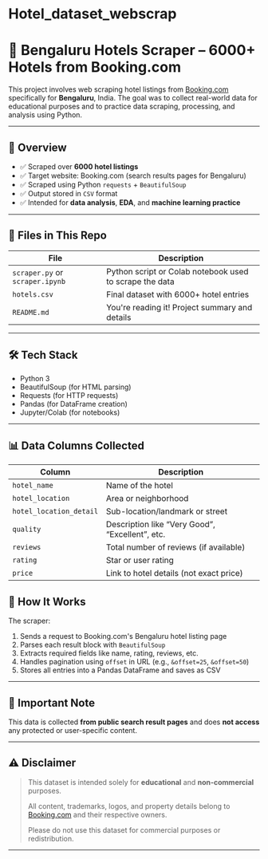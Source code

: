 # Hotel_dataset_webscrap
# 🏨 Bengaluru Hotels Scraper – 6000+ Hotels from Booking.com

This project involves web scraping hotel listings from [Booking.com](https://www.booking.com) specifically for **Bengaluru**, India. The goal was to collect real-world data for educational purposes and to practice data scraping, processing, and analysis using Python.

---

## 📌 Overview

- ✅ Scraped over **6000 hotel listings**
- ✅ Target website: Booking.com (search results pages for Bengaluru)
- ✅ Scraped using Python `requests` + `BeautifulSoup`
- ✅ Output stored in `CSV` format
- ✅ Intended for **data analysis**, **EDA**, and **machine learning practice**

---

## 📁 Files in This Repo

| File | Description |
|------|-------------|
| `scraper.py` or `scraper.ipynb` | Python script or Colab notebook used to scrape the data |
| `hotels.csv` | Final dataset with 6000+ hotel entries |
| `README.md` | You're reading it! Project summary and details |

---

## 🛠 Tech Stack

- Python 3
- BeautifulSoup (for HTML parsing)
- Requests (for HTTP requests)
- Pandas (for DataFrame creation)
- Jupyter/Colab (for notebooks)

---

## 📊 Data Columns Collected

| Column               | Description                            |
|----------------------|----------------------------------------|
| `hotel_name`         | Name of the hotel                      |
| `hotel_location`     | Area or neighborhood                   |
| `hotel_location_detail` | Sub-location/landmark or street     |
| `quality`            | Description like “Very Good”, “Excellent”, etc. |
| `reviews`            | Total number of reviews (if available) |
| `rating`             | Star or user rating                    |
| `price`              | Link to hotel details (not exact price) |



## 🚀 How It Works

The scraper:
1. Sends a request to Booking.com's Bengaluru hotel listing page
2. Parses each result block with `BeautifulSoup`
3. Extracts required fields like name, rating, reviews, etc.
4. Handles pagination using `offset` in URL (e.g., `&offset=25`, `&offset=50`)
5. Stores all entries into a Pandas DataFrame and saves as CSV

---

## 📌 Important Note

This data is collected **from public search result pages** and does **not access** any protected or user-specific content.

---

## ⚠️ Disclaimer

> This dataset is intended solely for **educational** and **non-commercial** purposes.
>
> All content, trademarks, logos, and property details belong to [Booking.com](https://www.booking.com) and their respective owners.
>
> Please do not use this dataset for commercial purposes or redistribution.

---




